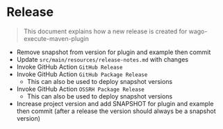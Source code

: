 # Release

> This document explains how a new release is created for wago-execute-maven-plugin

* Remove snapshot from version for plugin and example then commit
* Update `src/main/resources/release-notes.md` with changes
* Invoke GitHub Action `GitHub Release`
* Invoke GitHub Action `GitHub Package Release`
  * This can also be used to deploy snapshot versions
* Invoke GitHub Action `OSSRH Package Release`
  * This can also be used to deploy snapshot versions
* Increase project version and add SNAPSHOT for plugin and example then commit (after a release the version should always be a snapshot version)
